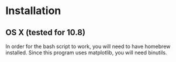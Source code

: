Installation 
==

OS X (tested for 10.8)
--
In order for the bash script to work, you will need to have homebrew installed. Since this program uses matplotlib, you will need binutils.

